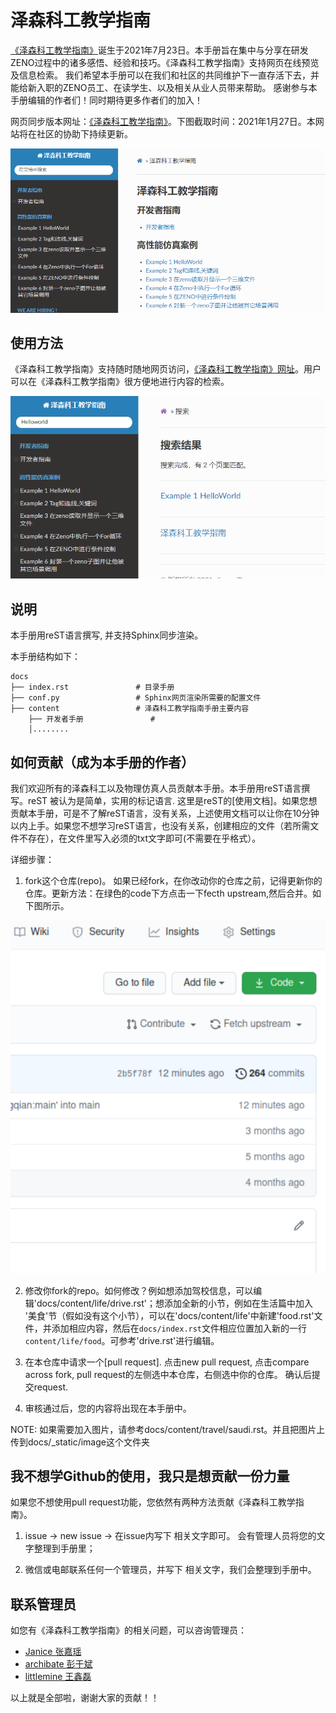 # 泽森科工教学指南
[《泽森科工教学指南》](https://github.com/jiayaozhang/ZenusTech-Documentation.git)诞生于2021年7月23日。本手册旨在集中与分享在研发ZENO过程中的诸多感悟、经验和技巧。《泽森科工教学指南》支持网页在线预览及信息检索。 我们希望本手册可以在我们和社区的共同维护下一直存活下去，并能给新入职的ZENO员工、在读学生、以及相关从业人员带来帮助。 感谢参与本手册编辑的作者们！同时期待更多作者们的加入！ 

网页同步版本网址：[《泽森科工教学指南》](https://github.com/jiayaozhang/ZenusTech-Documentation.git)。下图截取时间：2021年1月27日。本网站将在社区的协助下持续更新。 

![《泽森科工教学指南》](docs/_static/image/website.png)

## 使用方法
《泽森科工教学指南》支持随时随地网页访问，[《泽森科工教学指南》网址](https://github.com/jiayaozhang/ZenusTech-Documentation.git)。用户可以在《泽森科工教学指南》很方便地进行内容的检索。 

![泽森科工教学指南手册检索](docs/_static/image/search.png)


## 说明
本手册用reST语言撰写, 并支持Sphinx同步渲染。 

本手册结构如下：

    docs
    ├── index.rst               # 目录手册
    ├── conf.py                 # Sphinx网页渲染所需要的配置文件
    ├── content                 # 泽森科工教学指南手册主要内容
        ├── 开发者手册               # 
        │........

    
## 如何贡献（成为本手册的作者）
我们欢迎所有的泽森科工以及物理仿真人员贡献本手册。本手册用reST语言撰写。reST 被认为是简单，实用的标记语言. 这里是reST的[使用文档]。如果您想贡献本手册，可是不了解reST语言，没有关系，上述使用文档可以让你在10分钟以内上手。如果您不想学习reST语言，也没有关系，创建相应的文件（若所需文件不存在），在文件里写入必须的txt文字即可(不需要在乎格式）。  

详细步骤：

1. fork这个仓库(repo)。 如果已经fork，在你改动你的仓库之前，记得更新你的仓库。更新方法：在绿色的code下方点击一下fecth upstream,然后合并。如下图所示。

![更新你的本地仓库](docs/_static/image/renew_repo.png)

2. 修改你fork的repo。如何修改？例如想添加驾校信息，可以编辑'docs/content/life/drive.rst'；想添加全新的小节，例如在生活篇中加入 '美食'节（假如没有这个小节），可以在'docs/content/life'中新建'food.rst'文件，并添加相应内容，然后在`docs/index.rst`文件相应位置加入新的一行`content/life/food`。可参考'drive.rst'进行编辑。  

3. 在本仓库中请求一个[pull request]. 点击new pull request, 点击compare across fork, pull request的左侧选中本仓库，右侧选中你的仓库。 确认后提交request. 

4. 审核通过后，您的内容将出现在本手册中。

 
NOTE: 如果需要加入图片，请参考docs/content/travel/saudi.rst。并且把图片上传到docs/_static/image这个文件夹


## 我不想学Github的使用，我只是想贡献一份力量
如果您不想使用pull request功能，您依然有两种方法贡献《泽森科工教学指南》。

1. issue -> new issue -> 在issue内写下 相关文字即可。 会有管理人员将您的文字整理到手册里； 

2. 微信或电邮联系任何一个管理员，并写下 相关文字，我们会整理到手册中。 


## 联系管理员
如您有《泽森科工教学指南》的相关问题，可以咨询管理员：  
* [Janice 张嘉瑶 ](https://github.com/jiayaozhang)
* [archibate 彭于斌](https://github.com/archibate)
* [littlemine 王鑫磊](https://github.com/littlemine)

以上就是全部啦，谢谢大家的贡献！！



